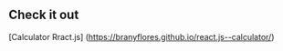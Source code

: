 Check it out 
------------------

[Calculator Rract.js] (https://branyflores.github.io/react.js--calculator/)